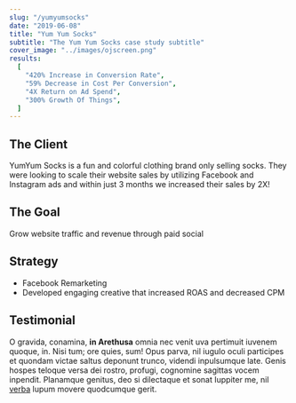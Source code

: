 ```yaml
---
slug: "/yumyumsocks"
date: "2019-06-08"
title: "Yum Yum Socks"
subtitle: "The Yum Yum Socks case study subtitle"
cover_image: "../images/ojscreen.png"
results:
  [
    "420% Increase in Conversion Rate",
    "59% Decrease in Cost Per Conversion",
    "4X Return on Ad Spend",
    "300% Growth Of Things",
  ]
---
```


## The Client

YumYum Socks is a fun and colorful clothing brand only selling socks. They were looking to scale their website sales by utilizing Facebook and Instagram ads and within just 3 months we increased their sales by 2X!

## The Goal

Grow website traffic and revenue through paid social

## Strategy

- Facebook Remarketing
- Developed engaging creative that increased ROAS and decreased CPM

## Testimonial

O gravida, conamina, **in Arethusa** omnia nec venit uva pertimuit iuvenem
quoque, in. Nisi tum; ore quies, sum! Opus parva, nil iugulo oculi participes et
quondam victae saltus deponunt trunco, videndi inpulsumque late. Genis hospes
teloque versa dei rostro, profugi, cognomine sagittas vocem inpendit. Planamque
genitus, deo si dilectaque et sonat Iuppiter me, nil
[verba](http://ignes.org/desuetaque.html) lupum movere quodcumque gerit.
